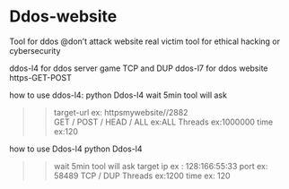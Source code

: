 # Ddos-website
Tool for ddos @don’t attack website real victim tool for ethical hacking or cybersecurity 

ddos-l4 for ddos server game TCP and DUP
ddos-l7 for ddos website https-GET-POST

how to use ddos-l4:
python Ddos-l4 
wait 5min
tool will ask
>> target-url ex: httpsmywebsite//2882\
>> GET / POST / HEAD / ALL ex:ALL
>> Threads ex:1000000
>> time ex:120

how to use Ddos-l4
python Ddos-l4
>> wait 5min
>> tool will ask
>> target ip  ex : 128:166:55:33
>> port ex: 58489
>> TCP / DUP 
>> Threads ex:1200
>> time ex: 120
